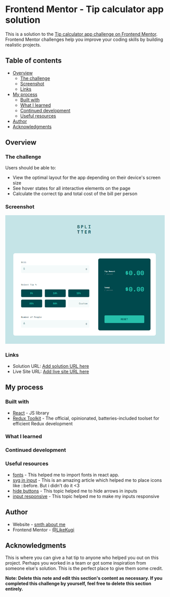 # Frontend Mentor - Tip calculator app solution

This is a solution to
the [Tip calculator app challenge on Frontend Mentor](https://www.frontendmentor.io/challenges/tip-calculator-app-ugJNGbJUX).
Frontend Mentor challenges help you improve your coding skills by building realistic projects.

## Table of contents

- [Overview](#overview)
    - [The challenge](#the-challenge)
    - [Screenshot](#screenshot)
    - [Links](#links)
- [My process](#my-process)
    - [Built with](#built-with)
    - [What I learned](#what-i-learned)
    - [Continued development](#continued-development)
    - [Useful resources](#useful-resources)
- [Author](#author)
- [Acknowledgments](#acknowledgments)

## Overview

### The challenge

Users should be able to:

- View the optimal layout for the app depending on their device's screen size
- See hover states for all interactive elements on the page
- Calculate the correct tip and total cost of the bill per person

### Screenshot

![img](/screenshot/img.png)

### Links

- Solution URL: [Add solution URL here](https://your-solution-url.com)
- Live Site URL: [Add live site URL here](https://your-live-site-url.com)

## My process

### Built with

- [React](https://reactjs.org/) - JS library
- [Redux Toolkit](https://redux-toolkit.js.org/) - The official, opinionated, batteries-included toolset for efficient
  Redux development

### What I learned



### Continued development

### Useful resources

- [fonts](https://blog.greenroots.info/3-quick-ways-to-add-fonts-to-your-react-app) - This helped me to import fonts in
  react app.
- [svg in input](https://stackoverflow.com/questions/40808493/how-to-add-a-svg-icon-within-an-input) - This is an amazing article which helped me to place icons like ::before. But i didn't do it <3
- [hide buttons](https://stackoverflow.com/questions/3790935/can-i-hide-the-html5-number-input-s-spin-box) - This topic helped me to hide arrows in inputs
- [input responsive](https://stackoverflow.com/questions/56545830/how-can-i-make-an-input-element-respect-the-dimensions-of-a-grid-container) - This topic helped me to make my inputs responsive

## Author

- Website - [smth about me](https://likekugi.github.io/)
- Frontend Mentor - [@LikeKugi](https://www.frontendmentor.io/profile/LikeKugi)

## Acknowledgments

This is where you can give a hat tip to anyone who helped you out on this project. Perhaps you worked in a team or got
some inspiration from someone else's solution. This is the perfect place to give them some credit.

**Note: Delete this note and edit this section's content as necessary. If you completed this challenge by yourself, feel
free to delete this section entirely.**

